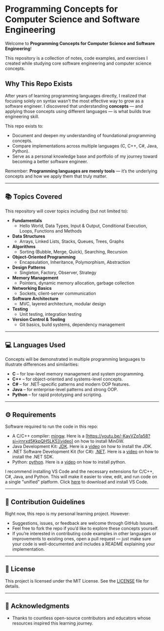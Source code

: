 # Programming Concepts for Computer Science and Software Engineering

Welcome to **Programming Concepts for Computer Science and Software Engineering**!

This repository is a collection of notes, code examples, and exercises I created while studying core software engineering and computer science concepts.

## Why This Repo Exists

After years of learning programming languages directly, I realized that focusing solely on syntax wasn’t the most effective way to grow as a software engineer. I discovered that understanding **concepts** — and applying those concepts using different languages — is what builds true engineering skill.

This repo exists to:
- Document and deepen my understanding of foundational programming concepts.
- Compare implementations across multiple languages (C, C++, C#, Java, Python).
- Serve as a personal knowledge base and portfolio of my journey toward becoming a better software engineer.

Remember: **Programming languages are merely tools** — it’s the underlying concepts and how we apply them that truly matter.

---

## 📚 Topics Covered

This repository will cover topics including (but not limited to):

- **Fundamentals**
  - Hello World, Data Types, Input & Output, Conditional Execution, Loops, Functions and Methods
- **Data Structures**
  - Arrays, Linked Lists, Stacks, Queues, Trees, Graphs
- **Algorithms**
  - Sorting (Bubble, Merge, Quick), Searching, Recursion
- **Object-Oriented Programming**
  - Encapsulation, Inheritance, Polymorphism, Abstraction
- **Design Patterns**
  - Singleton, Factory, Observer, Strategy
- **Memory Management**
  - Pointers, dynamic memory allocation, garbage collection
- **Networking Basics**
  - Sockets, client-server communication
- **Software Architecture**
  - MVC, layered architecture, modular design
- **Testing**
  - Unit testing, integration testing
- **Version Control & Tooling**
  - Git basics, build systems, dependency management

---

## 💻 Languages Used

Concepts will be demonstrated in multiple programming languages to illustrate differences and similarities:

- **C** – for low-level memory management and system programming.
- **C++** – for object-oriented and systems-level concepts.
- **C#** – for .NET-specific patterns and modern OOP features.
- **Java** – for enterprise-level patterns and strong OOP.
- **Python** – for rapid prototyping and scripting.

---

## ⚙️ Requirements

Software required to run the code in this repo:

- A C/C++ compiler: [mingw](https://sourceforge.net/projects/mingw/). Here is a [https://youtu.be/-KayVZq1a58?si=jrnrxd5KkpQH5LK5](video) on how to install MinGW.
- Java Development Kit: [JDK](https://www.oracle.com/java/technologies/downloads/#jdk24-windows). Here is a [video](https://youtu.be/fuXTyRRge3s?si=E5j7YxRx9p8DZXxV) on how to install the JDK.
- .NET Software Development Kit (for C#): [.NET](https://dotnet.microsoft.com/en-us/download). Here is a [video](https://youtu.be/onxL5AohWXQ) on how to install the .NET SDK.
- Python: [python](https://www.python.org/downloads). Here is a [video](https://youtu.be/NES0LRUFMBE?si=UbPPznJs536YZHjn) on how to install python.

I recommend installing VS Code and the necessary extensions for C/C++, C#, Java, and Python. This will make it easier to view, edit, and run code on a single "unified" platform. Click [here](https://code.visualstudio.com/download) to download and install VS Code.

---

## 🚀 Contribution Guidelines

Right now, this repo is my personal learning project. However:
- Suggestions, issues, or feedback are welcome through GitHub Issues.
- Feel free to fork the repo if you’d like to explore these concepts yourself.
- If you’re interested in contributing code examples in other languages or improvements to existing ones, open a pull request — just make sure your code is well-documented and includes a README explaining your implementation.

---

## 📜 License

This project is licensed under the MIT License. See the [LICENSE](LICENSE) file for details.

---

## 🙏 Acknowledgments

- Thanks to countless open-source contributors and educators whose resources inspired this learning journey.
